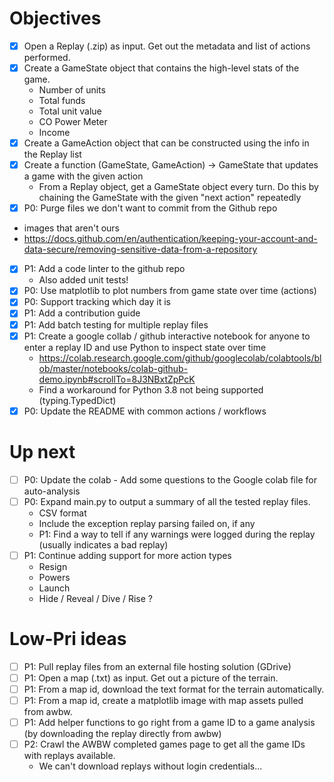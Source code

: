 # Objectives

- [X] Open a Replay (.zip) as input. Get out the metadata and list of actions performed.
- [X] Create a GameState object that contains the high-level stats of the game.
  - Number of units
  - Total funds
  - Total unit value
  - CO Power Meter
  - Income
- [X] Create a GameAction object that can be constructed using the info in the Replay list
- [X] Create a function (GameState, GameAction) -> GameState that updates a game with the given action
  - From a Replay object, get a GameState object every turn. Do this by chaining the GameState with the given "next action" repeatedly
- [X] P0: Purge files we don't want to commit from the Github repo
 - images that aren't ours
 - https://docs.github.com/en/authentication/keeping-your-account-and-data-secure/removing-sensitive-data-from-a-repository
- [X] P1: Add a code linter to the github repo
  - Also added unit tests!
- [X] P0: Use matplotlib to plot numbers from game state over time (actions)
- [X] P0: Support tracking which day it is
- [X] P1: Add a contribution guide
- [X] P1: Add batch testing for multiple replay files
- [X] P1: Create a google collab / github interactive notebook for anyone to enter a replay ID and use Python to inspect state over time
  - https://colab.research.google.com/github/googlecolab/colabtools/blob/master/notebooks/colab-github-demo.ipynb#scrollTo=8J3NBxtZpPcK
  - Find a workaround for Python 3.8 not being supported (typing.TypedDict)
- [X] P0: Update the README with common actions / workflows

# Up next

- [ ] P0: Update the colab - Add some questions to the Google colab file for auto-analysis
- [ ] P0: Expand main.py to output a summary of all the tested replay files.
  - CSV format
  - Include the exception replay parsing failed on, if any
  - P1: Find a way to tell if any warnings were logged during the replay (usually indicates a bad replay)
- [ ] P1: Continue adding support for more action types
  - Resign
  - Powers
  - Launch
  - Hide / Reveal / Dive / Rise ?

# Low-Pri ideas

- [ ] P1: Pull replay files from an external file hosting solution (GDrive)
- [ ] P1: Open a map (.txt) as input. Get out a picture of the terrain.
- [ ] P1: From a map id, download the text format for the terrain automatically.
- [ ] P1: From a map id, create a matplotlib image with map assets pulled from awbw.
- [ ] P1: Add helper functions to go right from a game ID to a game analysis (by downloading the replay directly from awbw)
- [ ] P2: Crawl the AWBW completed games page to get all the game IDs with replays available.
  - We can't download replays without login credentials...
